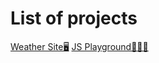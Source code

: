# List of projects
[Weather Site🖥️](https://github.com/KobbAsa/WeatherSite)
[JS Playground🧑🏿‍💻](https://github.com/thebaldehit/JSPlayground)
